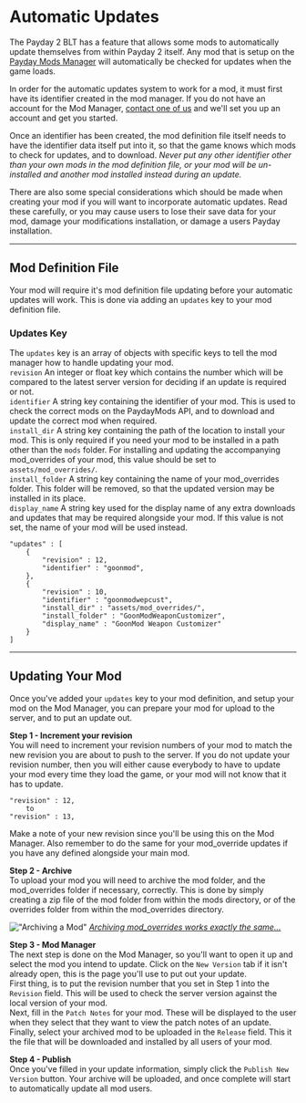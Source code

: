 
# Automatic Updates

The Payday 2 BLT has a feature that allows some mods to automatically update themselves from within Payday 2 itself.
Any mod that is setup on the [Payday Mods Manager](http://manage.paydaymods.com/) will automatically be checked for updates when the game loads.  

In order for the automatic updates system to work for a mod, it must first have its identifier created in the mod manager.
If you do not have an account for the Mod Manager, [contact one of us](http://paydaymods.com/contact/) and we'll set you up an account and get you started.  

Once an identifier has been created, the mod definition file itself needs to have the identifier data itself put into it, so that the game knows which mods
to check for updates, and to download. _Never put any other identifier other than your own mods in the mod definition file, or your mod will be un-installed
and another mod installed instead during an update._  

There are also some special considerations which should be made when creating your mod if you will want to incorporate automatic updates. Read these carefully,
or you may cause users to lose their save data for your mod, damage your modifications installation, or damage a users Payday installation.  

---

## Mod Definition File
Your mod will require it's mod definition file updating before your automatic updates will work. This is done via adding an `updates` key to your mod definition file.

### Updates Key
The `updates` key is an array of objects with specific keys to tell the mod manager how to handle updating your mod.  
`revision` An integer or float key which contains the number which will be compared to the latest server version for deciding if an update is required or not.  
`identifier` A string key containing the identifier of your mod. This is used to check the correct mods on the PaydayMods API, and to download and update the correct mod when required.  
`install_dir` A string key containing the path of the location to install your mod. This is only required if you need your mod to be installed in a path other than the `mods` folder.
For installing and updating the accompanying mod_overrides of your mod, this value should be set to `assets/mod_overrides/`.  
`install_folder` A string key containing the name of your mod_overrides folder. This folder will be removed, so that the updated version may be installed in its place.  
`display_name` A string key used for the display name of any extra downloads and updates that may be required alongside your mod. If this value is not set, the name of your mod will be used instead.  

	"updates" : [
		{
			"revision" : 12,
			"identifier" : "goonmod",
		},
		{
			"revision" : 10,
			"identifier" : "goonmodwepcust",
			"install_dir" : "assets/mod_overrides/",
			"install_folder" : "GoonModWeaponCustomizer",
			"display_name" : "GoonMod Weapon Customizer"
		}
	]

---

## Updating Your Mod
Once you've added your `updates` key to your mod definition, and setup your mod on the Mod Manager, you can prepare your mod for upload to the server, and to put an update out.  

**Step 1 - Increment your revision**  
You will need to increment your revision numbers of your mod to match the new revision you are about to push to the server.
If you do not update your revision number, then you will either cause everybody to have to update your mod every time they load the game, or your mod will not know that it has to update.

	"revision" : 12,
		to
	"revision" : 13,

Make a note of your new revision since you'll be using this on the Mod Manager. Also remember to do the same for your mod_override updates if you have any defined alongside your main mod.  

**Step 2 - Archive**  
To upload your mod you will need to archive the mod folder, and the mod_overrides folder if necessary, correctly.
This is done by simply creating a zip file of the mod folder from within the mods directory, or of the overrides folder from within the mod_overrides directory.  

!["Archiving a Mod"](http://paydaymods.com/wp-content/uploads/2015/02/archive_mod.png)
_[Archiving mod_overrides works exactly the same...](http://paydaymods.com/wp-content/uploads/2015/02/archive_mod_overrides.png)_

**Step 3 - Mod Manager**  
The next step is done on the Mod Manager, so you'll want to open it up and select the mod you intend to update.
Click on the `New Version` tab if it isn't already open, this is the page you'll use to put out your update.  
First thing, is to put the revision number that you set in Step 1 into the `Revision` field. This will be used to check the server version against the local version of your mod.  
Next, fill in the `Patch Notes` for your mod. These will be displayed to the user when they select that they want to view the patch notes of an update.  
Finally, select your archived mod to be uploaded in the `Release` field. This it the file that will be downloaded and installed by all users of your mod.  

**Step 4 - Publish**  
Once you've filled in your update information, simply click the `Publish New Version` button. Your archive will be uploaded, and once complete will start to automatically update all mod users.  
